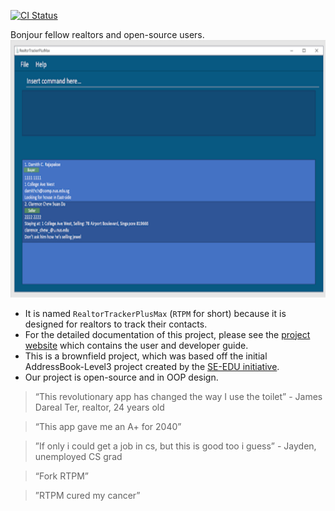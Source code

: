 [![CI Status](https://github.com/AY2324S1-CS2103T-F11-3/tp/workflows/Java%20CI/badge.svg)](https://github.com/AY2324S1-CS2103T-F11-3/tp/actions)

Bonjour fellow realtors and open-source users.
![Ui](docs/images/Ui.png)

* It is named `RealtorTrackerPlusMax` (`RTPM` for short) because it is designed for realtors to track their contacts.
* For the detailed documentation of this project, please see the [project website](https://ay2324s1-cs2103t-f11-3.github.io/tp/) which contains the user and developer guide.
* This is a brownfield project, which was based off the initial AddressBook-Level3 project created by the [SE-EDU initiative](https://se-education.org).
* Our project is open-source and in OOP design.
> “This revolutionary app has changed the way I use the toilet” - James Dareal Ter, realtor, 24 years old

> “This app gave me an A+ for 2040”

> ”If only i could get a job in cs, but this is good too i guess” - Jayden, unemployed CS grad

> “Fork RTPM”

> ”RTPM cured my cancer”